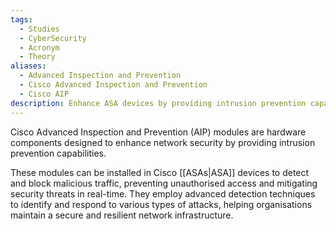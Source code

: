```yaml
---
tags:
  - Studies
  - CyberSecurity
  - Acronym
  - Theory
aliases:
  - Advanced Inspection and Prevention
  - Cisco Advanced Inspection and Prevention
  - Cisco AIP
description: Enhance ASA devices by providing intrusion prevention capabilities to detect and block malicious traffic effectively.
---
```

Cisco Advanced Inspection and Prevention (AIP) modules are hardware components designed to enhance network security by providing intrusion prevention capabilities.

These modules can be installed in Cisco [[ASAs|ASA]] devices to detect and block malicious traffic, preventing unauthorised access and mitigating security threats in real-time. They employ advanced detection techniques to identify and respond to various types of attacks, helping organisations maintain a secure and resilient network infrastructure.